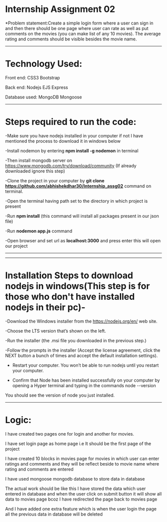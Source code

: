 # Internship Assignment 02

*Problem statement:Create a simple login form where a user can sign in and then there should be one page where user can rate as well as put comments on the movies (you can make list of any 10 movies). The average rating and comments should be visible besides the movie name.

-----------------------------------------------------------------------------------------------------------------------------------------------------------------------------


<h1>Technology Used:</h1>

Front end:
CSS3
Bootstrap

Back end:
Nodejs
EJS
Express

Database used:
MongoDB
Mongoose

---------------------------------------------------------------------------------------------------------------------------------------------------------------------

<h1>Steps required to run the code:</h1>

-Make sure you have nodejs installed in your computer if not I have mentioned the process to download it in windows below

-Install nodemon by entering <strong>npm install -g nodemon</strong> in terminal

-Then install mongodb server on  https://www.mongodb.com/try/download/community (If already downloaded ignore this step)

-Clone the project in your computer by  <strong>git clone https://github.com/abhishekdhar30/Internship_assg02</strong> command on terminal.

-Open the terminal having path set to the directory in which project is present

-Run <strong>npm install</strong> (this command will install all packages present in our json file)

-Run <strong>nodemon app.js</strong> command

-Open browser and set url as <strong>localhost:3000</strong> and press enter this will open our project

--------------------------------------------------------------------------------------------------------------------------------------------------------------------

-----------------------------------------------------------------------------------------------------------------------------------------------------------------


<h1>Installation Steps to download nodejs in windows(This step is for those who don't have installed nodejs in their pc)-</h1>

-Download the Windows installer from the https://nodejs.org/en/ web site. 

-Choose the LTS version that’s shown on the left. 

-Run the installer (the .msi file you downloaded in the previous step.)

-Follow the prompts in the installer (Accept the license agreement, click the NEXT button a bunch of times and accept the default installation settings).

- Restart your computer. You won’t be able to run nodejs until you restart your computer.

- Confirm that Node has been installed successfully on your computer by opening a Hyper terminal and typing in the commands node --version

You should see the version of node you just installed.

-------------------------------------------------------------------------------------------------------------------------------------------------------------------


<h1>Logic:</h1>

I have created two pages one for login and another for movies.

I have set login page as home page i.e It should be the first page of the project

I have created 10 blocks in movies page for movies in which user can enter ratings and comments and they will be reflect beside to movie name where rating and comments are entered

I have used mongoose mongodb database to store data in database 

The actual work should be like this I have stored the data which user entered in database and when the user click on submit button it will show all data  to movies page bcoz I have redirected the page back to movies page 

And I have added one extra feature which is when the user login the page all the previous data in database will be deleted
